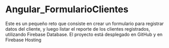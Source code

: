 # Angular_FormularioClientes
Este es un pequeño reto que consiste en crear un formulario para registrar datos del cliente, y luego listar el reporte de los clientes registrados, utilizando Firebase Database. El proyecto está desplegado en GitHub y en Firebase Hosting 
